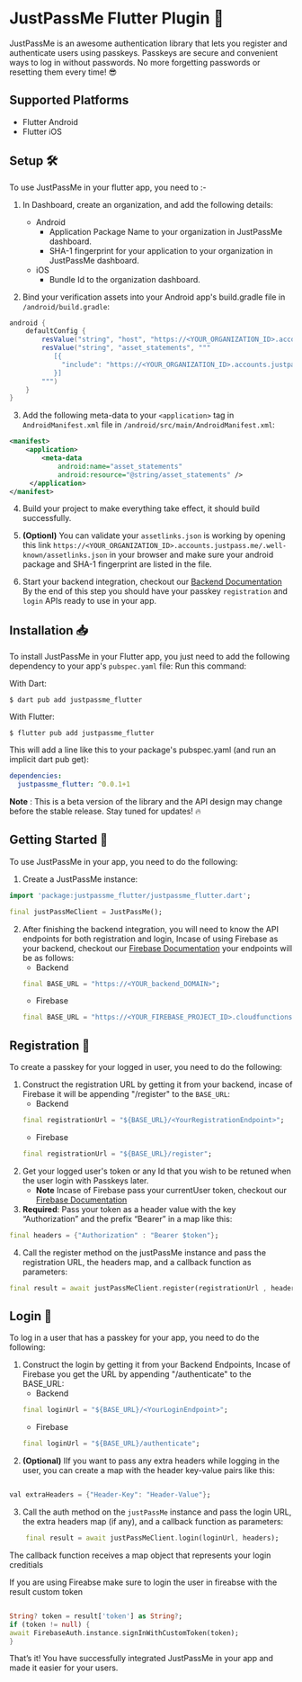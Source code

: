 # JustPassMe Flutter Plugin 🚀

JustPassMe is an awesome authentication library that lets you register and authenticate users using passkeys. Passkeys are secure and convenient ways to log in without passwords. No more forgetting passwords or resetting them every time! 😎

## Supported Platforms
- Flutter Android
- Flutter iOS

## Setup 🛠
To use JustPassMe in your flutter app, you need to :-
1. In Dashboard, create an organization, and add the following details:
    - Android
        - Application Package Name to your organization in JustPassMe dashboard.
        - SHA-1 fingerprint for your application to your organization in JustPassMe dashboard.
    - iOS
        - Bundle Id to the organization dashboard.

2. Bind your verification assets into your Android app's build.gradle file in `/android/build.gradle`:
```groovy
android {
    defaultConfig {
        resValue("string", "host", "https://<YOUR_ORGANIZATION_ID>.accounts.justpass.me")
        resValue("string", "asset_statements", """
           [{
             "include": "https://<YOUR_ORGANIZATION_ID>.accounts.justpass.me/.well-known/assetlinks.json"
           }]
        """)
    }
}
```
3. Add the following meta-data to your `<application>` tag in `AndroidManifest.xml` file in `/android/src/main/AndroidManifest.xml`:
```xml
<manifest>
    <application>
        <meta-data
            android:name="asset_statements"
            android:resource="@string/asset_statements" />
     </application>
</manifest>
```
4. Build your project to make everything take effect, it should build successfully.

5. **(Optionl)** You can validate your `assetlinks.json` is working by opening this link `https://<YOUR_ORGANIZATION_ID>.accounts.justpass.me/.well-known/assetlinks.json` in your browser and make sure your android package and SHA-1 fingerprint are listed in the file.

6. Start your backend integration, checkout our [Backend Documentation](/pages/docs/backend/OIDC-client.md)
By the end of this step you should have your passkey `registration` and `login` APIs ready to use in your app.

## Installation 📥

To install JustPassMe in your Flutter app, you just need to add the following dependency to your app's `pubspec.yaml` file:
Run this command:

With Dart:
```shell
$ dart pub add justpassme_flutter
```
With Flutter:
```shell
$ flutter pub add justpassme_flutter
```
This will add a line like this to your package's pubspec.yaml (and run an implicit dart pub get):
```yaml
dependencies:
  justpassme_flutter: ^0.0.1+1
```
**Note** : This is a beta version of the library and the API design may change before the stable release. Stay tuned for updates! 🔥

## Getting Started 🏁
To use JustPassMe in your app, you need to do the following:

1. Create a JustPassMe instance:
```dart
import 'package:justpassme_flutter/justpassme_flutter.dart';

final justPassMeClient = JustPassMe();
```
2. After finishing the backend integration, you will need to know the API endpoints for both registration and login, Incase of using Firebase as your backend, checkout our [Firebase Documentation](/pages/docs/backend/firebase-extension.md) your endpoints will be as follows:
    - Backend
    ```dart
    final BASE_URL = "https://<YOUR_backend_DOMAIN>";
    ```
    - Firebase
    ```dart
    final BASE_URL = "https://<YOUR_FIREBASE_PROJECT_ID>.cloudfunctions.net/ext-justpass-me-oidc/";
    ```

## Registration 📝
To create a passkey for your logged in user, you need to do the following:
1. Construct the registration URL by getting it from your backend, incase of Firebase it will be appending "/register" to the `BASE_URL`:
    - Backend
    ```dart
    final registrationUrl = "${BASE_URL}/<YourRegistrationEndpoint>";
    ```
    - Firebase
    ```dart
    final registrationUrl = "${BASE_URL}/register";
    ```
2. Get your logged user's token or any Id that you wish to be retuned when the user login with Passkeys later.
    - **Note** Incase of Firebase pass your currentUser token, checkout our [Firebase Documentation](/pages/docs/backend/firebase-extension.md)
3. **Required**: Pass your token as a header value with the key “Authorization” and the prefix “Bearer” in a map like this:
```dart
final headers = {"Authorization" : "Bearer $token"};
``` 
4. Call the register method on the justPassMe instance and pass the registration URL, the headers map, and a callback function as parameters:
```dart
final result = await justPassMeClient.register(registrationUrl , headers);
```

## Login 🔑
To log in a user that has a passkey for your app, you need to do the following:

1. Construct the login by getting it from your Backend Endpoints, Incase of Firebase you get the URL by appending "/authenticate" to the BASE_URL:
    - Backend
    ```dart
    final loginUrl = "${BASE_URL}/<YourLoginEndpoint>";
    ```
    - Firebase
    ```dart
    final loginUrl = "${BASE_URL}/authenticate";
    ```
2. **(Optional)** IIf you want to pass any extra headers while logging in the user, you can create a map with the header key-value pairs like this:
```dart

val extraHeaders = {"Header-Key": "Header-Value"};
``` 
3. Call the auth method on the `justPassMe` instance and pass the login URL, the extra headers map (if any), and a callback function as parameters:
```dart
    final result = await justPassMeClient.login(loginUrl, headers);
```
The callback function receives a map object that represents your login creditials

If you are using Fireabse make sure to login the user in fireabse with the result custom token

```dart

String? token = result['token'] as String?;
if (token != null) {
await FirebaseAuth.instance.signInWithCustomToken(token);
}
```

That’s it! You have successfully integrated JustPassMe in your app and made it easier for your users.